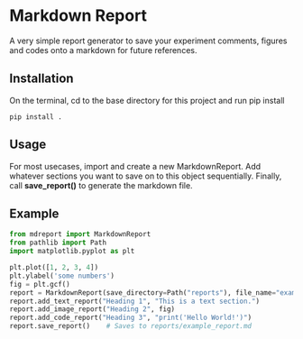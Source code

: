 # Markdown Report
A very simple report generator to save your experiment comments, figures and codes onto a markdown for future references.

## Installation
On the terminal, cd to the base directory for this project and run pip install
```
pip install .
```

## Usage
For most usecases, import and create a new MarkdownReport. Add whatever sections you want to save on to this object sequentially. Finally, call **save_report()** to generate the markdown file.

## Example
```python
from mdreport import MarkdownReport
from pathlib import Path
import matplotlib.pyplot as plt

plt.plot([1, 2, 3, 4])
plt.ylabel('some numbers')
fig = plt.gcf()
report = MarkdownReport(save_directory=Path("reports"), file_name="example_report", title="Example Report")
report.add_text_report("Heading 1", "This is a text section.")
report.add_image_report("Heading 2", fig)
report.add_code_report("Heading 3", "print('Hello World!')")
report.save_report()    # Saves to reports/example_report.md
```